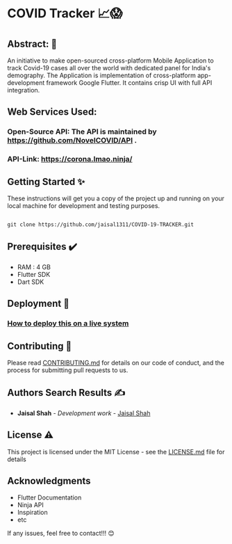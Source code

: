 # COVID Tracker 📈😱

## Abstract: 🧾
   An initiative to make open-sourced  cross-platform Mobile Application to track Covid-19 cases all
over the world with dedicated panel for India's demography. The Application is
implementation of cross-platform app-development framework Google Flutter. It
contains crisp UI with full API integration.

## Web Services Used: 
### Open-Source API: The API is maintained by https://github.com/NovelCOVID/API .
### API-Link: https://corona.lmao.ninja/

## Getting Started ✨

These instructions will get you a copy of the project up and running on your local machine for development and testing purposes.

```

git clone https://github.com/jaisal1311/COVID-19-TRACKER.git

```

## Prerequisites ✔️

* RAM : 4 GB
* Flutter SDK
* Dart SDK

## Deployment 🚀

### [How to deploy this on a live system](https://flutter.dev/docs/deployment/android)

## Contributing 🤝

Please read [CONTRIBUTING.md](https://gist.github.com/PurpleBooth/b24679402957c63ec426) for details on our code of conduct, and the process for submitting pull requests to us.

## Authors Search Results ✍️

* **Jaisal Shah** - *Development work* - [Jaisal Shah](https://github.com/jaisal1311)

## License ⚠️

This project is licensed under the MIT License - see the [LICENSE.md](LICENSE.md) file for details

## Acknowledgments 

* Flutter Documentation 
* Ninja API
* Inspiration
* etc


If any issues, feel free to contact!!! 😊
